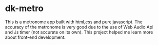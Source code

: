 # dk-metro
This is a metronome app built with html,css and pure javascript. 
The accuracy of the metronome is very good due to the use of Web Audio Api and Js timer (not accurate on its own).
This project helped me learn more about front-end development.

